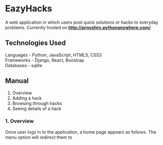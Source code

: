 # EazyHacks
A web application in which users post quick solutions or hacks to everyday problems. Currently hosted on <b>http://prnvshrn.pythonanywhere.com/ </b>

## Technologies Used
Languages - Python, JavaScript, HTML5, CSS3 <br> Frameworks - Django, React, Boostrap <br> Databases - sqlite

## Manual
1. Overview
2. Adding a hack
3. Browsing through hacks
4. Seeing details of a hack

### 1. Overview
Once user logs in to the application, a home page appears as follows.
The menu option will redirect them to 

